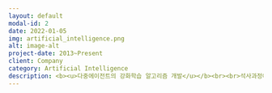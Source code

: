 ```yaml
---
layout: default
modal-id: 2
date: 2022-01-05
img: artificial_intelligence.png
alt: image-alt
project-date: 2013~Present
client: Company
category: Artificial Intelligence
description: <b><u>다중에이전트의 강화학습 알고리즘 개발</u></b><br><br>석사과정에서 강화학습 제어이론에 대해서 연구하였습니다. 다중에이전트의 환경에서 강화학습 알고리즘이 최적의 값으로 수렴한다는 내용으로 수식으로 정의하고 이를 증명하여 논문을 출간하였습니다. 그리고 실제 로봇 실험을 통해서 제안한 알고리즘이 실험적으로도 확인하였습니다.<br><br><img src="https://user-images.githubusercontent.com/18140805/149155700-c76a46d0-0d4f-4a62-91b0-27d2eda052d6.png"><br><br><img src="/img/portfolio/rl-matlab.gif"><img src="/img/portfolio/rl-exp.gif"><br><br><b><u>백내장 사진을 구분하기 위한 진단기능 개발</u></b><br><br>삼성병원 해커톤에서는 백내장을 구분하기 위한 진단 기능을 수행하였습니다. 간단한 Classification 모델을 통해서 백내장이 맞는지/아닌지를 80% 확률로 추정하는 알고리즘과 UI를 개발하였습니다.<br><br><img src="https://user-images.githubusercontent.com/18140805/149873041-7764c633-ed24-419e-9a2e-f1866c3bbc29.png">
---
```

